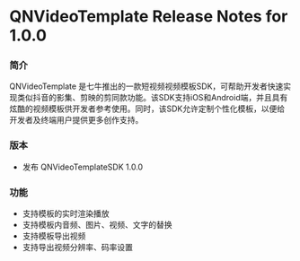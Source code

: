 # QNVideoTemplate Release Notes for 1.0.0

### 简介
QNVideoTemplate 是七牛推出的一款短视频视频模板SDK，可帮助开发者快速实现类似抖音的影集、剪映的剪同款功能。该SDK支持iOS和Android端，并且具有炫酷的视频模板供开发者参考使用。同时，该SDK允许定制个性化模板，以便给开发者及终端用户提供更多创作支持。

### 版本
- 发布 QNVideoTemplateSDK 1.0.0

### 功能
- 支持模板的实时渲染播放
- 支持模板内音频、图片、视频、文字的替换
- 支持模板导出视频
- 支持导出视频分辨率、码率设置

